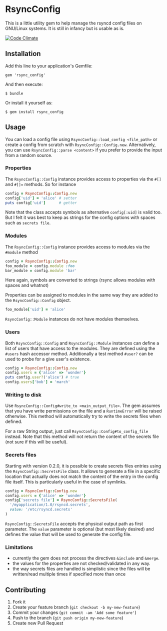 # RsyncConfig

This is a little utility gem to help manage the rsyncd config files on GNU/Linux systems.
It is still in infancy but is usable as is.

[![Code Climate](https://codeclimate.com/github/kuma-giyomu/rsync_config.png)](https://codeclimate.com/github/kuma-giyomu/rsync_config)

## Installation

Add this line to your application's Gemfile:

    gem 'rsync_config'

And then execute:

    $ bundle

Or install it yourself as:

    $ gem install rsync_config

## Usage

You can load a config file using `RsyncConfig::load_config <file_path>` or create a config from scratch with `RsyncConfig::Config.new`.
Alternatively, you can use `RsyncConfig::parse <content>` if you prefer to provide the input from a random source.

### Properties

The `RsyncConfig::Config` instance provides access to properties via the `#[]` and `#[]=` methods. So for instance 

```ruby
config = RsyncConfig::Config.new
config['uid'] = 'alice' # setter
puts config['uid']      # getter
```

Note that the class accepts symbols as alternative `config[:uid]` is valid too.
But I felt it was best to keep as strings for the config options with spaces such as `secrets file`.

### Modules

The `RsyncConfig::Config` instance provides access to modules via the `#module` method

```ruby
config = RsyncConfig::Config.new
foo_module = config.module :foo
bar_module = config.module 'bar'
```

Here again, symbols are converted to strings (rsync allows modules with spaces and whatnot)

Properties can be assigned to modules in the same way they are added to the `RsyncConfig::Config` object.

```ruby
foo_module['uid'] = 'alice'
```

`RsyncConfig::Module` instances do not have modules themselves.

### Users

Both `RsyncConfig::Config` and `RsyncConfig::Module` instances can define a list of users that have access to the modules.
They are defined using the `#users` hash accessor method.
Additionally a test method `#user?` can be used to probe for a give user's existence.

```ruby
config = RsyncConfig::Config.new
config.users = {'alice' => 'wonder'}
puts config.user?('alice') # true
config.users['bob'] = 'march'
```

### Writing to disk

Use `RsyncConfig::Config#write_to <main_output_file>`.
The gem assumes that you have write permissions on the file and a `RuntimeError` will be raised otherwise.
This method will automatically try to write the secrets files when defined.

For a raw String output, just call `RsyncConfig::Config#to_config_file` instead.
Note that this method will not return the content of the secrets file (not sure if this will be useful).

### Secrets files

Starting with version 0.2.0, it is possible to create secrets files entries using the `RsyncConfig::SecretsFile` class.
It allows to generate a file in a specific location that actually does not match the content of the entry in the config file itself.
This is particularly useful in the case of symlinks.

```ruby
config = RsyncConfig::Config.new
config.users = {'alice' => 'wonder'}
config['secrets file'] = RsyncConfig::SecretsFile(
  '/myapplication/1.0/rsyncd.secrets',
  value: '/etc/rsyncd.secrets'
)
```

`RsyncConfig::SecretsFile` accepts the physical output path as first parameter.
The `value` parameter is optional (but most likely desired) and defines the value that 
will be used to generate the config file.

### Limitations

- currently the gem does not process the directives `&include` and `&merge`.
- the values for the properties are not checked/validated in any way.
- the way secrets files are handled is simplistic since the files will be written/read multiple times if specified more than once

## Contributing

1. Fork it
2. Create your feature branch (`git checkout -b my-new-feature`)
3. Commit your changes (`git commit -am 'Add some feature'`)
4. Push to the branch (`git push origin my-new-feature`)
5. Create new Pull Request
